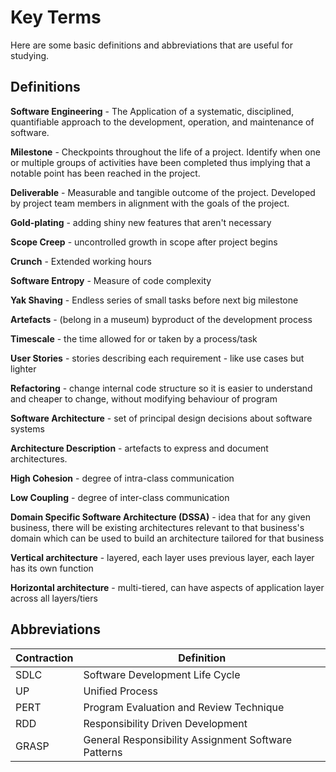 # Key Terms
Here are some basic definitions and abbreviations that are useful for studying.


## Definitions


**Software Engineering** - The Application of a systematic, disciplined, quantifiable approach to the development, operation, and maintenance of software.

**Milestone** - Checkpoints throughout the life of a project. Identify when one or multiple groups of activities have been completed thus implying that a notable point has been reached in the project.

**Deliverable** - Measurable and tangible outcome of the project. Developed by project team members in alignment with the goals of the project.

**Gold-plating** - adding shiny new features that aren't necessary 

**Scope Creep** - uncontrolled growth in scope after project begins

**Crunch** - Extended working hours

**Software Entropy** - Measure of code complexity

**Yak Shaving** - Endless series of small tasks before next big milestone

**Artefacts** - (belong in a museum) byproduct of the development process

**Timescale** - the time allowed for or taken by a process/task

**User Stories** - stories describing each requirement - like use cases but lighter

**Refactoring** - change internal code structure so it is easier to understand and cheaper to change, without modifying behaviour of program

**Software Architecture** - set of principal design decisions about software systems

**Architecture Description** - artefacts to express and document architectures.

**High Cohesion** - degree of intra-class communication

**Low Coupling** - degree of inter-class communication

**Domain Specific Software Architecture (DSSA)** - idea that for any given business, there will be existing architectures relevant to that business's domain which can be used to build an architecture tailored for that business


**Vertical architecture** - layered, each layer uses previous layer, each layer has its own function

**Horizontal architecture** - multi-tiered, can have aspects of application layer across all layers/tiers

## Abbreviations
| Contraction | Definition |
|---|---|
|SDLC|Software Development Life Cycle|
|UP|Unified Process|
|PERT|Program Evaluation and Review Technique|
|RDD|Responsibility Driven Development|
|GRASP|General Responsibility Assignment Software Patterns|